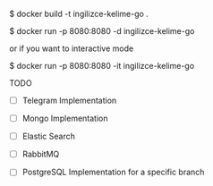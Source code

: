 $ docker build -t ingilizce-kelime-go .

$ docker run -p 8080:8080 -d ingilizce-kelime-go

or if you want to interactive mode

$ docker run -p 8080:8080 -it ingilizce-kelime-go

TODO
- [ ] Telegram Implementation

- [ ] Mongo Implementation

- [ ] Elastic Search

- [ ] RabbitMQ

- [ ] PostgreSQL Implementation for a specific branch
